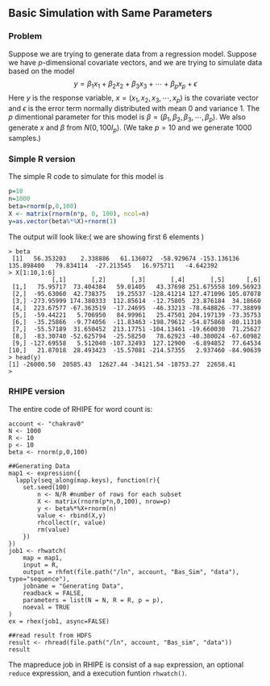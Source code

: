 ## Basic Simulation with Same Parameters ##

### Problem ###

Suppose we are trying to generate data from a regression model. Suppose we have $p$-dimensional covariate vectors, and we are trying to simulate data based on the model $$ y = \beta_1 x_1 + \beta_2 x_2 + \beta_3 x_3 + \cdots + \beta_p x_p + \epsilon $$ 
Here $y$ is the response variable, $x=(x_1,x_2,x_3,\cdots,x_p)$ is the covariate vector and $\epsilon$ is the error term normally distributed with mean $0$ and variance $1$. The $p$ dimentional parameter for this model is $\beta=(\beta_1,\beta_2,\beta_3,\cdots,\beta_p)$. We also generate $x$ and $\beta$ from $N(0,100I_p)$. (We take $p=10$ and we generate $1000$ samples.)

### Simple R version ###

The simple R code to simulate for this model is 

```r
p=10
n=1000
beta=rnorm(p,0,100)
X <- matrix(rnorm(n*p, 0, 100), ncol=n)
y=as.vector(beta%*%X)+rnorm(1)
```
The output will look like:( we are showing first 6 elements )
```
> beta
 [1]   56.353203    2.338886   61.136072  -58.929674 -153.136136  135.898400   79.834114  -27.213545   16.975711   -4.642392
> X[1:10,1:6]
            [,1]       [,2]       [,3]       [,4]       [,5]      [,6]
 [1,]   75.95717  73.404384   59.01405   43.37698 251.675558 109.56923
 [2,]  -95.63060  42.738375   19.25537 -128.41214 127.471096 105.07078
 [3,] -273.95999 174.380333  112.85614  -12.75805  23.876184  34.18660
 [4,]  223.67577 -67.363519  -17.24695  -46.33213 -78.648826 -77.38899
 [5,]  -59.44221   5.706950   84.99961   25.47501 204.197139 -73.35753
 [6,]  -35.25866  -9.774056  -11.83463 -198.79612 -54.875868 -80.11310
 [7,]  -55.57189  31.650452  213.17751 -104.13461 -19.660030  71.25627
 [8,]  -83.30740 -52.625794  -25.58250   78.62923 -40.380024 -67.60982
 [9,] -127.69558   5.512040 -107.32493  127.12900  -6.894852  77.64534
[10,]   21.87018  28.493423  -15.57081 -214.57355   2.937460 -84.90639
> head(y)
[1] -26000.50  20585.43  12627.44 -34121.54 -18753.27  22658.41
> 

```
### RHIPE version ###

The entire code of RHIPE for word count is:

```
account <- "chakrav0"
N <- 1000
R <- 10
p <- 10
beta <- rnorm(p,0,100)

##Generating Data
map1 <- expression({
  lapply(seq_along(map.keys), function(r){
  	set.seed(100)
		n <- N/R #number of rows for each subset
		X <- matrix(rnorm(p*n,0,100), nrow=p) 
		y <- beta%*%X+rnorm(n)
        value <- rbind(X,y)
		rhcollect(r, value)
		rm(value)
	})
})
job1 <- rhwatch(
	map = map1,
	input = R,
	output = rhfmt(file.path("/ln", account, "Bas_Sim", "data"), type="sequence"),
	jobname = "Generating Data",
	readback = FALSE,
	parameters = list(N = N, R = R, p = p),
	noeval = TRUE
)
ex = rhex(job1, async=FALSE)

##read result from HDFS
result <- rhread(file.path("/ln", account, "Bas_sim", "data"))
result

```
The mapreduce job in RHIPE is consist of a `map` expression, an optional `reduce` expression, and a execution funtion 
`rhwatch()`.
